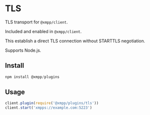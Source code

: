 # TLS

TLS transport for `@xmpp/client`.

Included and enabled in `@xmpp/client`.

This establish a direct TLS connection without STARTTLS negotiation.

Supports Node.js.

## Install

```js
npm install @xmpp/plugins
```

## Usage

```js
client.plugin(require('@xmpp/plugins/tls'))
client.start('xmpps://example.com:5223')
```
